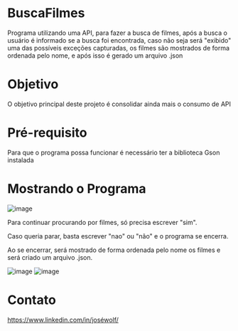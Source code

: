 # BuscaFilmes
Programa utilizando uma API, para fazer a busca de filmes, após a busca o usuário é informado se a busca foi encontrada, caso não seja será "exibido" uma das possíveis exceções capturadas, os filmes são mostrados de forma ordenada pelo nome, e após isso é gerado um arquivo .json

# Objetivo
O objetivo principal deste projeto é consolidar ainda mais o consumo de API 

# Pré-requisito 
Para que o programa possa funcionar é necessário ter a biblioteca Gson instalada

# Mostrando o Programa
![image](https://github.com/JoseERBWolf/consultaFilme/assets/103012263/15e02147-9f03-4818-94f2-cc3fad3548c4)

Para continuar procurando por filmes, só precisa escrever "sim".

Caso queria parar, basta escrever "nao" ou "não" e o programa se encerra.

Ao se encerrar, será mostrado de forma ordenada pelo nome os filmes e será criado um arquivo .json.

![image](https://github.com/JoseERBWolf/consultaFilme/assets/103012263/ddcd615c-0362-488c-9723-255fc6740f42)
![image](https://github.com/JoseERBWolf/consultaFilme/assets/103012263/2c668a14-b9d5-4d10-94ca-7a1303634cb0)

# Contato
https://www.linkedin.com/in/joséwolf/
